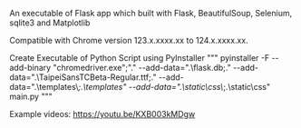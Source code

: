 An executable of Flask app which built with Flask, BeautifulSoup, Selenium, sqlite3 and Matplotlib

Compatible with Chrome version  123.x.xxxx.xx to 124.x.xxxx.xx.

Create Executable of Python Script using PyInstaller
"""
pyinstaller -F --add-binary "chromedriver.exe";"." --add-data=".\\flask.db;." --add-data=".\\TaipeiSansTCBeta-Regular.ttf;." --add-data=".\\templates\\*;.\\templates" --add-data=".\\static\\css\\*;.\\static\\css" main.py
"""

Example videos:
https://youtu.be/KXB003kMDgw